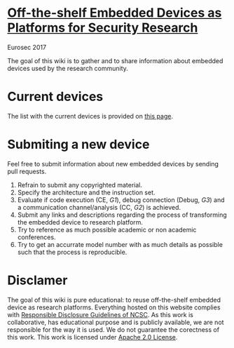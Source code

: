 # [Off-the-shelf Embedded Devices as Platforms for Security Research](TODO)

Eurosec 2017

The goal of this wiki is to gather and to share information about embedded
devices used by the research community.

# Current devices

The list with the current devices is provided on [this page](DEVICES.md).

# Submiting a new device

Feel free to submit information about new embedded devices by sending pull requests.

 1. Refrain to submit any copyrighted material.
 2. Specify the architecture and the instruction set.
 3. Evaluate if code execution (CE, *G1*), debug connection (Debug, *G3*) and a
communication channel/analysis (CC, *G2*) is achieved.
 4. Submit any links and descriptions regarding the process of transforming the
embedded device to research platform.
 5. Try to reference as much possible academic or non academic conferences.
 6. Try to get an accurrate model number with as much details as possible such
that the process is reproducible.

# Disclamer

The goal of this wiki is pure educational: to reuse off-the-shelf embedded
device as research platforms.
Everything hosted on this website complies with [Responsible Disclosure
Guidelines of
NCSC](https://www.ncsc.nl/english/current-topics/news/responsible-disclosure-guideline.html).
As this work is collaborative, has educational purpose and is publicly
available, we are not responsible for the way it is used.
We do not guarantee the corectness of this work.
This work is licensed under [Apache 2.0 License](LICENSE).
